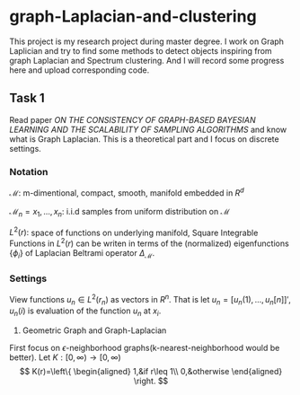 # graph-Laplacian-and-clustering

This project is my research project during master degree. I work on Graph Laplician and try to find some methods to detect objects inspiring from graph Laplacian and Spectrum clustering. And I will record some progress here and upload corresponding code.

## Task 1
Read paper *ON THE CONSISTENCY OF GRAPH-BASED BAYESIAN LEARNING AND THE SCALABILITY OF SAMPLING ALGORITHMS* and know what is Graph Laplacian. This is a theoretical part and I focus on discrete settings.

### Notation

$\mathcal{M}$: m-dimentional, compact, smooth, manifold embedded in $R^d$

$\mathcal{M}_n={x_1,...,x_n}$: i.i.d samples from uniform distribution on $\mathcal{M}$

$L^2(r):$ space of functions on underlying manifold, Square Integrable Functions in $L^2(r)$ can be writen in terms of the (normalized) eigenfunctions {$\phi_i$} of Laplacian Beltrami operator $\Delta_{\mathcal{M}}$.

### Settings

View functions $u_n \in L^2(r_n)$ as vectors in $R^n$. That is let $u_n=[u_n(1),...,u_n[n]]'$, $u_n(i)$ is evaluation of the function $u_n$ at $x_i$.

1. Geometric Graph and Graph-Laplacian

First focus on $\epsilon$-neighborhood graphs(k-nearest-neighborhood would be better). Let $K:[0,\infty)\rightarrow [0,\infty)$
$$
K(r)=\left\{
\begin{aligned}
1,&if r\leq 1\\
0,&otherwise
\end{aligned}
\right.
$$


